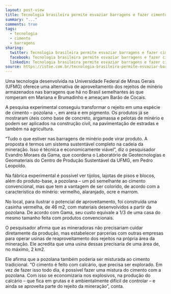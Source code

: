 ```yaml
---
layout: post-view
title: Tecnologia brasileira permite esvaziar barragens e fazer cimento
summary: "..."
comments: true
tags: 
  - tecnologia
  - cimento
  - barragens
sharing:
  twitter: Tecnologia brasileira permite esvaziar barragens e fazer cimento
  facebook: Tecnologia brasileira permite esvaziar barragens e fazer cimento
  linkedin: Tecnologia brasileira permite esvaziar barragens e fazer cimento
source: https://istoe.com.br/tecnologia-brasileira-permite-esvaziar-barragens-e-fazer-cimento/
---
```


Uma tecnologia desenvolvida na Universidade Federal de Minas Gerais (UFMG) oferece uma alternativa de aproveitamento dos rejeitos de minério armazenados nas barragens que há no Brasil semelhantes às que romperam em Mariana e Brumadinho e ameaçam Barão de Cocais.

A pesquisa experimental conseguiu transformar o rejeito em uma espécie de cimento – pozolana -, em areia e em pigmento. Os produtos já se mostraram úteis como base de concreto, argamassa e pelotas de minério e podem ser aplicados na construção civil, na pavimentação de estradas e também na agricultura.

“Tudo o que estiver nas barragens de minério pode virar produto. A proposta é termos um sistema sustentável completo na cadeia da mineração. Isso é técnica e economicamente viável”, diz o pesquisador Evandro Moraes da Gama, que coordena o Laboratório de Geotecnologias e Geomateriais do Centro de Produção Sustentável da UFMG, em Pedro Leopoldo.

Na fábrica experimental é possível ver tijolos, lajotas de pisos e blocos, além do produto-base, a pozolana – um pó semelhante ao cimento convencional, mas que tem a vantagem de ser colorido, de acordo com a característica do minério: vermelho, alaranjado, ocre e marrom.

No local, para ilustrar o potencial de aproveitamento, foi construída uma casinha vermelha, de 46 m2, com materiais desenvolvidos a partir da pozolana. De acordo com Gama, seu custo equivale a 1/3 de uma casa do mesmo tamanho feita com produtos convencionais.

O pesquisador afirma que as mineradoras não precisariam cuidar diretamente da produção, mas estabelecer parcerias com outras empresas para operar usinas de reaproveitamento dos rejeitos na própria área da mineração. Ele acredita que uma usina dessas precisaria de uma área de, no máximo, 2 km2.

Ele afirma que a pozolana também poderia ser misturada ao cimento tradicional. “O cimento é feito com calcário, que precisa ser explorado. Em vez de fazer isso todo dia, é possível fazer uma mistura do cimento com a pozolana. Com isso se economizaria nos explosivos, na produção do calcário – que fica em grutas e é ambientalmente difícil de controlar – e ainda se aproveita parte do rejeito da mineração”, conta.